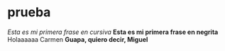 # prueba
*Esta es mi primera frase en cursiva*
**Esta es mi primera frase en negrita**
Holaaaaaa
Carmen
**Guapa, quiero decir, Miguel**
